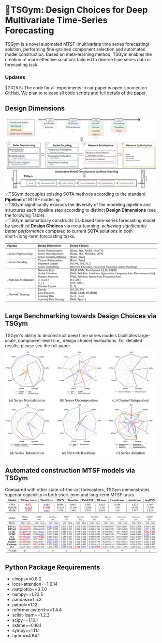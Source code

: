 # 🤖TSGym: Design Choices for Deep Multivariate Time-Series Forecasting

TSGym is a novel automated MTSF (multivariate time series forecasting) solution, performing fine-grained component selection and automated model construction.
Based on meta-learning method, TSGym enables the creation of more effective solutions tailored to diverse time series data or forecasting task.

### Updates
🚩2025.5: The code for all experiments in our paper is open-sourced on GitHub. We plan to release all code scripts and full details of the paper.


## Design Dimensions
![Framework](Paper/Framework.png)
✅TSGym decouples existing SOTA methods according to the standard **Pipeline** of MTSF modeling.\
✅TSGym significantly expands the diversity of the modeling pipeline and structures each pipeline step according to distinct **Design Dimensions** (see the following Table).\
✅TSGym automatically constructs DL-based time-series forecasting model by specified **Design Choices** via meta-learning, *achieving significantly better performance* compared to current SOTA solutions in both short-/long-term forecasting tasks.


![Component](Paper/Component.png)

<!-- ### Data Augmentation
- tslib

### ↓ Series Normalization
- None
- Statistic
- RevIN
- DishTS

### ↓ Series Decomposition
- None
- Moving Average
- MoE Moving Average (from FEDformer)
- DFT
- multi-resolution (like TimesNet and TimeMixer++, todo)

### ↓ Series Embedding (tokenization)
- channel-dependent
    - series-encoding (linear projection + positional-encoding for transformer-based; linear projection for non-transformer-based)
    - inverted-encoding (in iTransformer)
- channel-independent
    - series-encoding
    - series-patching
- channel-attention (todo)

### ↓ Series Mixing
- seasonal mixing (high -> low) & trend mixing (low -> high)
    - cross-attention
    - linear projection (like Timixer, todo) 

### ↓ Network Architecture
- MLP
    - TSMixer (todo)
- GRU
    - segRNN (alignment, todo)
- CNN (e.g., TimesNet)
- Transformer
    - Self-attention
    - Auto-Correlation
    - Sparse Attention
    - Frequency Enhanced Attention
    - TwostageAttention (todo)
    - Nonstationary Attention
- LLM
    - GPT4TS
    - TimeLLM
- TSFM
    - Timer
    - Moment(-base)
    
ps: w.r.t. LLM and TSFM, series-patching is the default option.

### Network Training -->
## Large Benchmarking towards Design Choices via TSGym
TSGym's ability to deconstruct deep time series models facilitates large-scale, component-level (i.e., design choice) evaluations. For detailed results, please see the full paper.
![Benchmark](Paper/Benchmark.png)

## Automated construction MTSF models via TSGym
Compared with other state-of-the-art forecasters, TSGym demonstrates superior capability in both short-term and long-term MTSF tasks.
![TSGym_STF](Paper/TSGym_STF.png)
![TSGym_LTF](Paper/TSGym_LTF.png)


## Python Package Requirements
- einops==0.8.0
- local-attention==1.9.14
- matplotlib==3.7.0
- numpy==1.23.5
- pandas==1.5.3
- patool==1.12
- reformer-pytorch==1.4.4
- scikit-learn==1.2.2
- scipy==1.10.1
- sktime==0.16.1
- sympy==1.11.1
- tqdm==4.64.1
